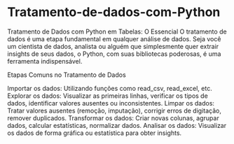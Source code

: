 # Tratamento-de-dados-com-Python

Tratamento de Dados com Python em Tabelas: O Essencial
O tratamento de dados é uma etapa fundamental em qualquer análise de dados. Seja você um cientista de dados, analista ou alguém que simplesmente quer extrair insights de seus dados, o Python, com suas bibliotecas poderosas, é uma ferramenta indispensável.

Etapas Comuns no Tratamento de Dados

Importar os dados: Utilizando funções como read_csv, read_excel, etc.
Explorar os dados: Visualizar as primeiras linhas, verificar os tipos de dados, identificar valores ausentes ou inconsistentes.
Limpar os dados: Tratar valores ausentes (remoção, imputação), corrigir erros de digitação, remover duplicados.
Transformar os dados: Criar novas colunas, agrupar dados, calcular estatísticas, normalizar dados.
Analisar os dados: Visualizar os dados de forma gráfica ou estatística para obter insights.
